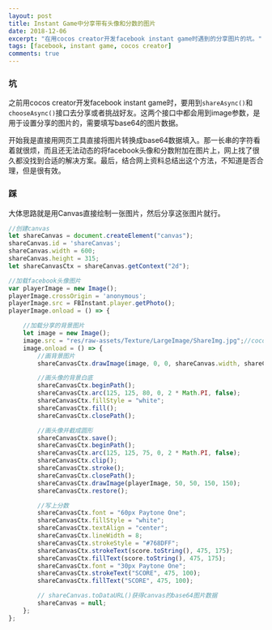 ```yaml
---
layout: post
title: Instant Game中分享带有头像和分数的图片
date: 2018-12-06
excerpt: "在用cocos creator开发facebook instant game时遇到的分享图片的坑。"
tags: [facebook, instant game, cocos creator]
comments: true
---
```


### 坑
之前用cocos creator开发facebook instant game时，要用到`shareAsync()`和`chooseAsync()`接口去分享或者挑战好友。这两个接口中都会用到image参数，是用于设置分享的图片的，需要填写base64的图片数据。

开始我是直接用网页工具直接将图片转换成base64数据填入。那一长串的字符看着就很烦，而且还无法动态的将facebook头像和分数附加在图片上，网上找了很久都没找到合适的解决方案。最后，结合网上资料总结出这个方法，不知道是否合理，但是很有效。

### 踩

大体思路就是用Canvas直接绘制一张图片，然后分享这张图片就行。

~~~ typescript
//创建canvas
let shareCanvas = document.createElement("canvas");
shareCanvas.id = 'shareCanvas';
shareCanvas.width = 600;
shareCanvas.height = 315;
let shareCanvasCtx = shareCanvas.getContext("2d");

//加载facebook头像图片
var playerImage = new Image();
playerImage.crossOrigin = 'anonymous';
playerImage.src = FBInstant.player.getPhoto();
playerImage.onload = () => {

    //加载分享的背景图片
    let image = new Image();
    image.src = "res/raw-assets/Texture/LargeImage/ShareImg.jpg";//cocos项目背景图片的路径
    image.onload = () => {
        //画背景图片
        shareCanvasCtx.drawImage(image, 0, 0, shareCanvas.width, shareCanvas.height);

        //画头像的背景白底
        shareCanvasCtx.beginPath();
        shareCanvasCtx.arc(125, 125, 80, 0, 2 * Math.PI, false); 
        shareCanvasCtx.fillStyle = "white";
        shareCanvasCtx.fill();
        shareCanvasCtx.closePath();

        //画头像并截成圆形
        shareCanvasCtx.save();
        shareCanvasCtx.beginPath();
        shareCanvasCtx.arc(125, 125, 75, 0, 2 * Math.PI, false); 
        shareCanvasCtx.clip(); 
        shareCanvasCtx.stroke();
        shareCanvasCtx.closePath();
        shareCanvasCtx.drawImage(playerImage, 50, 50, 150, 150);
        shareCanvasCtx.restore();

        //写上分数
        shareCanvasCtx.font = "60px Paytone One";
        shareCanvasCtx.fillStyle = "white";
        shareCanvasCtx.textAlign = "center";
        shareCanvasCtx.lineWidth = 8;
        shareCanvasCtx.strokeStyle = "#768DFF";
        shareCanvasCtx.strokeText(score.toString(), 475, 175);
        shareCanvasCtx.fillText(score.toString(), 475, 175);
        shareCanvasCtx.font = "30px Paytone One";
        shareCanvasCtx.strokeText("SCORE", 475, 100);
        shareCanvasCtx.fillText("SCORE", 475, 100);

        // shareCanvas.toDataURL()获得canvas的base64图片数据
        shareCanvas = null;
    };
};
~~~




